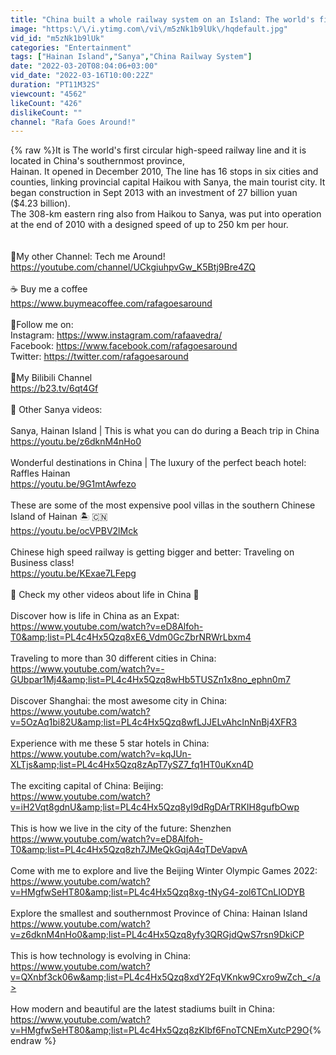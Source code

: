 ```yaml
---
title: "China built a whole railway system on an Island: The world's first circular high-speed railway line"
image: "https:\/\/i.ytimg.com\/vi\/m5zNk1b9lUk\/hqdefault.jpg"
vid_id: "m5zNk1b9lUk"
categories: "Entertainment"
tags: ["Hainan Island","Sanya","China Railway System"]
date: "2022-03-20T08:04:06+03:00"
vid_date: "2022-03-16T10:00:22Z"
duration: "PT11M32S"
viewcount: "4562"
likeCount: "426"
dislikeCount: ""
channel: "Rafa Goes Around!"
---
```

{% raw %}It is The world's first circular high-speed railway line and it is located in China's southernmost province, <br />Hainan. It opened in December 2010, The line has 16 stops in six cities and counties, linking provincial capital Haikou with Sanya, the main tourist city. It began construction in Sept 2013 with an investment of 27 billion yuan ($4.23 billion).<br />The 308-km eastern ring also from Haikou to Sanya, was put into operation at the end of 2010 with a designed speed of up to 250 km per hour.<br /><br /><br />🌟My other Channel: Tech me Around!<br /><a rel="nofollow" target="blank" href="https://youtube.com/channel/UCkgiuhpvGw_K5Btj9Bre4ZQ">https://youtube.com/channel/UCkgiuhpvGw_K5Btj9Bre4ZQ</a><br /><br />☕️ Buy me a coffee<br /><a rel="nofollow" target="blank" href="https://www.buymeacoffee.com/rafagoesaround">https://www.buymeacoffee.com/rafagoesaround</a>  <br /><br />💙Follow me on:<br />Instagram: <a rel="nofollow" target="blank" href="https://www.instagram.com/rafaavedra/">https://www.instagram.com/rafaavedra/</a><br />Facebook: <a rel="nofollow" target="blank" href="https://www.facebook.com/rafagoesaround">https://www.facebook.com/rafagoesaround</a><br />Twitter: <a rel="nofollow" target="blank" href="https://twitter.com/rafagoesaround">https://twitter.com/rafagoesaround</a><br /><br /> 💜My Bilibili Channel<br /><a rel="nofollow" target="blank" href="https://b23.tv/6qt4Gf">https://b23.tv/6qt4Gf</a><br /><br />🌟 Other Sanya videos:<br /><br />Sanya, Hainan Island | This is what you can do during a Beach trip in China<br /><a rel="nofollow" target="blank" href="https://youtu.be/z6dknM4nHo0">https://youtu.be/z6dknM4nHo0</a><br /><br />Wonderful destinations in China | The luxury of the perfect beach hotel: Raffles Hainan<br /><a rel="nofollow" target="blank" href="https://youtu.be/9G1mtAwfezo">https://youtu.be/9G1mtAwfezo</a><br /><br />These are some of the most expensive pool villas in the southern Chinese Island of Hainan 🏝 🇨🇳<br /><a rel="nofollow" target="blank" href="https://youtu.be/ocVPBV2lMck">https://youtu.be/ocVPBV2lMck</a><br /><br />Chinese high speed railway is getting bigger and better: Traveling on Business class!<br /><a rel="nofollow" target="blank" href="https://youtu.be/KExae7LFepg">https://youtu.be/KExae7LFepg</a><br /><br />🌟 Check my other videos about life in China 🌟<br /><br />Discover how is life in China as an Expat:<br /><a rel="nofollow" target="blank" href="https://www.youtube.com/watch?v=eD8Alfoh-T0&amp;list=PL4c4Hx5Qzq8xE6_Vdm0GcZbrNRWrLbxm4">https://www.youtube.com/watch?v=eD8Alfoh-T0&amp;list=PL4c4Hx5Qzq8xE6_Vdm0GcZbrNRWrLbxm4</a><br /><br />Traveling to more than 30 different cities in China:<br /><a rel="nofollow" target="blank" href="https://www.youtube.com/watch?v=-GUbpar1Mj4&amp;list=PL4c4Hx5Qzq8wHb5TUSZn1x8no_ephn0m7">https://www.youtube.com/watch?v=-GUbpar1Mj4&amp;list=PL4c4Hx5Qzq8wHb5TUSZn1x8no_ephn0m7</a><br /><br />Discover Shanghai: the most awesome city in China:<br /><a rel="nofollow" target="blank" href="https://www.youtube.com/watch?v=5OzAq1bi82U&amp;list=PL4c4Hx5Qzq8wfLJJELvAhcInNnBj4XFR3">https://www.youtube.com/watch?v=5OzAq1bi82U&amp;list=PL4c4Hx5Qzq8wfLJJELvAhcInNnBj4XFR3</a><br /><br />Experience with me these 5 star hotels in China:<br /><a rel="nofollow" target="blank" href="https://www.youtube.com/watch?v=kqJUn-XLTjs&amp;list=PL4c4Hx5Qzq8zApT7ySZ7_fq1HT0uKxn4D">https://www.youtube.com/watch?v=kqJUn-XLTjs&amp;list=PL4c4Hx5Qzq8zApT7ySZ7_fq1HT0uKxn4D</a><br /><br />The exciting capital of China: Beijing:<br /><a rel="nofollow" target="blank" href="https://www.youtube.com/watch?v=iH2Vqt8gdnU&amp;list=PL4c4Hx5Qzq8yI9dRgDArTRKIH8gufbOwp">https://www.youtube.com/watch?v=iH2Vqt8gdnU&amp;list=PL4c4Hx5Qzq8yI9dRgDArTRKIH8gufbOwp</a><br /><br />This is how we live in the city of the future: Shenzhen<br /><a rel="nofollow" target="blank" href="https://www.youtube.com/watch?v=eD8Alfoh-T0&amp;list=PL4c4Hx5Qzq8zh7JMeQkGqjA4qTDeVapvA">https://www.youtube.com/watch?v=eD8Alfoh-T0&amp;list=PL4c4Hx5Qzq8zh7JMeQkGqjA4qTDeVapvA</a><br /><br />Come with me to explore and live the Beijing Winter Olympic Games 2022:<br /><a rel="nofollow" target="blank" href="https://www.youtube.com/watch?v=HMgfwSeHT80&amp;list=PL4c4Hx5Qzq8xg-tNyG4-zol6TCnLIODYB">https://www.youtube.com/watch?v=HMgfwSeHT80&amp;list=PL4c4Hx5Qzq8xg-tNyG4-zol6TCnLIODYB</a><br /><br />Explore the smallest and southernmost Province of China: Hainan Island<br /><a rel="nofollow" target="blank" href="https://www.youtube.com/watch?v=z6dknM4nHo0&amp;list=PL4c4Hx5Qzq8yfy3QRGjdQwS7rsn9DkiCP">https://www.youtube.com/watch?v=z6dknM4nHo0&amp;list=PL4c4Hx5Qzq8yfy3QRGjdQwS7rsn9DkiCP</a><br /><br />This is how technology is evolving in China:<br /><a rel="nofollow" target="blank" href="https://www.youtube.com/watch?v=QXnbf3ck06w&amp;list=PL4c4Hx5Qzq8xdY2FqVKnkw9Cxro9wZch_">https://www.youtube.com/watch?v=QXnbf3ck06w&amp;list=PL4c4Hx5Qzq8xdY2FqVKnkw9Cxro9wZch_</a><br /><br />How modern and beautiful are the latest stadiums built in China:<br /><a rel="nofollow" target="blank" href="https://www.youtube.com/watch?v=HMgfwSeHT80&amp;list=PL4c4Hx5Qzq8zKlbf6FnoTCNEmXutcP29O">https://www.youtube.com/watch?v=HMgfwSeHT80&amp;list=PL4c4Hx5Qzq8zKlbf6FnoTCNEmXutcP29O</a>{% endraw %}
